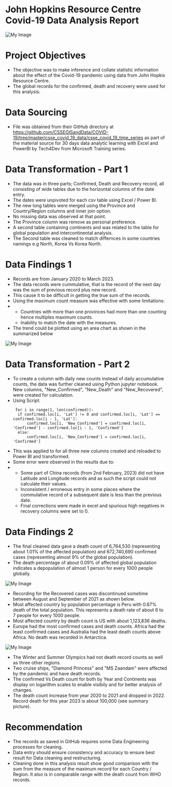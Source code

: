 # John Hopkins Resource Centre Covid-19 Data Analysis Report

![My Image](https://github.com/PaulaGweke/My-First-Data-Analysis-Repo/blob/main/CSSE_Covid_19_Data_Analysis_Report/animated_covid_gifs2.gif)


# Project Objectives
* The objective was to make inference and collate statistic information about the effect of the Covid-19 pandemic using data from John Hopkis Resource Centre.
* The global records for the confirmed, death and recovery were used for this analysis.


# Data Sourcing
* File was obtained from their GitHub directory at https://github.com/CSSEGISandData/COVID-19/tree/master/csse_covid_19_data/csse_covid_19_time_series as part of the material source for 30 days data analytic learning with Excel and PowerBI by Tech4Dev from Microsoft Training series.

# Data Transformation - Part 1
* The data was in three parts; Confirmed, Death and Recovery record, all consisting of wide tables due to the horizontal columns of the date entry.
* The dates were unpivoted for each csv table using Excel / Power BI.
* The new long tables were merged using the Province and Country/Region columns and inner join option.
* No missing data was observed at that point.
* The Province column was remove as personal preference.
* A second table containing continents and was related to the table for global population and intercontinental analysis.
* The Second table was cleaned to match differnces in some countries namings e.g North, Korea Vs Korea North.

# Data Findings 1
* Records are from January 2020 to March 2023.
* The data records were cummulative, that is the record of the next day was the sum of previous record plus new record.
* This cause it to be difficult in getting the true sum of the records.
* Using the maximum count measure was effective with some limitations:
* * Countries with more than one provinces had more than one counting hence multiples maximum counts.
  * Inability to match the date with the measures.
* The trend could be plotted using an area chart as shown in the summarized below

![My Image](https://github.com/PaulaGweke/My-First-Data-Analysis-Repo/blob/main/CSSE_Covid_19_Data_Analysis_Report/covid_gifs2.png)

# Data Transformation - Part 2
* To create a column with daily new counts instead of daily accumulative counts, the data was further cleaned using Python jupyter notebook. New columns, "New_Confirmed", "New_Death" and "New_Recovered", were created for calculation.
* Using Script:
  ```
   for i in range(1, len(confirmed)):
    if confirmed.loc[i, 'Lat'] != 0 and confirmed.loc[i, 'Lat'] == confirmed.loc[i - 1, 'Lat']:
        confirmed.loc[i, 'New_Confirmed'] = confirmed.loc[i, 'Confirmed'] - confirmed.loc[i - 1, 'Confirmed']
    else:
        confirmed.loc[i, 'New_Confirmed'] = confirmed.loc[i, 'Confirmed']
  ```
* This was applied to for all three new columns created and reloaded to Power BI and transformed.
* Some error were observed in the results due to:
* * Some part of China records (from 2nd February, 2023) did not have Latitude and Longitude records and as such the script could not calculate their values.
  * Inconsistent / erroneous entry in some places where the commulative record of a subsequent date is less than the previous date.
  * Final corrections were made in excel and spurious high negatives in recovery columns were set to 0.
 
# Data Findings 2
* The final cleaned data gave a death count of 6,764,530 (representing about 1.01% of the affected population) and 672,740,690 confirmed cases (representing almost 9% of the global population).
* The death percentage of about 0.09% of affected global population indicates a depopulation of almost 1 person for every 1000 people globally.

![My Image](https://github.com/PaulaGweke/My-First-Data-Analysis-Repo/blob/main/CSSE_Covid_19_Data_Analysis_Report/covid_gifs1.png)


* Recording for the Recovered cases was discontinued sometime between August and September of 2021 as shown below.
* Most affected country by population percentage is Peru with 0.67% death of the total population. This represents a death rate of about 6 to 7 people for every 1000 people.
* Most affected country by death count is US with about 1,123,836 deaths.
* Europe had the most confirmed cases and death counts. Africa had the least confirmed cases and Australia had the least death counts above Africa. No death was recorded in Antarctica.

![My Image](https://github.com/PaulaGweke/My-First-Data-Analysis-Repo/blob/main/CSSE_Covid_19_Data_Analysis_Report/covid_gifs3.png)

* The Winter and Summer Olympics had not death record counts as well as three other regions.
* Two cruise ships, "Diamond Princess" and "MS Zaandam" were affected by the pandemic and have death records.
* The confirmed Vs Death count for both by Year and Continents was display on logarithm scales to enable visibily and for better analysis of changes.
* The death count increase from year 2020 to 2021  and dropped in 2022. Record death for this year 2023 is about 100,000 (see summary picture).


# Recommendation
* The records as saved in GitHub requires some Data Engineering processes for cleaning.
* Data entry should ensure consistency and accuracy to ensure best result for Data cleaning and restructuring.
* Cleaning done in this analysis result show good comparison with the sum from the measure of the maximum record for each Country / Region. It also is in comparable range with the death count from WHO records.




